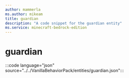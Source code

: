 ```yaml
---
author: mammerla
ms.author: mikeam
title: guardian
description: "A code snippet for the guardian entity"
ms.service: minecraft-bedrock-edition
---
```


# guardian

:::code language="json" source="../../VanillaBehaviorPack/entities/guardian.json":::
